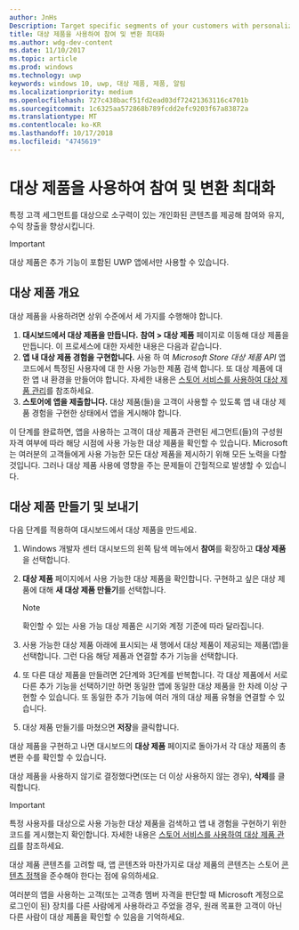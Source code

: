 ```yaml
---
author: JnHs
Description: Target specific segments of your customers with personalized content to increase engagement, retention, and monetization.
title: 대상 제품을 사용하여 참여 및 변환 최대화
ms.author: wdg-dev-content
ms.date: 11/10/2017
ms.topic: article
ms.prod: windows
ms.technology: uwp
keywords: windows 10, uwp, 대상 제품, 제품, 알림
ms.localizationpriority: medium
ms.openlocfilehash: 727c438bacf51fd2ead03df72421363116c4701b
ms.sourcegitcommit: 1c6325aa572868b789fcdd2efc9203f67a83872a
ms.translationtype: MT
ms.contentlocale: ko-KR
ms.lasthandoff: 10/17/2018
ms.locfileid: "4745619"
---
```

# <a name="use-targeted-offers-to-maximize-engagement-and-conversions"></a>대상 제품을 사용하여 참여 및 변환 최대화

특정 고객 세그먼트를 대상으로 소구력이 있는 개인화된 콘텐츠를 제공해 참여와 유지, 수익 창출을 향상시킵니다.

> [!IMPORTANT]
> 대상 제품은 추가 기능이 포함된 UWP 앱에서만 사용할 수 있습니다.

## <a name="targeted-offer-overview"></a>대상 제품 개요

대상 제품을 사용하려면 상위 수준에서 세 가지를 수행해야 합니다.

1. **대시보드에서 대상 제품을 만듭니다.** **참여 > 대상 제품** 페이지로 이동해 대상 제품을 만듭니다. 이 프로세스에 대한 자세한 내용은 다음과 같습니다.
2. **앱 내 대상 제품 경험을 구현합니다.** 사용 하 여 *Microsoft Store 대상 제품 API* 앱 코드에서 특정된 사용자에 대 한 사용 가능한 제품 검색 합니다. 또 대상 제품에 대한 앱 내 환경을 만들어야 합니다. 자세한 내용은 [스토어 서비스를 사용하여 대상 제품 관리](../monetize/manage-targeted-offers-using-windows-store-services.md)를 참조하세요.
3. **스토어에 앱을 제출합니다.** 대상 제품(들)을 고객이 사용할 수 있도록 앱 내 대상 제품 경험을 구현한 상태에서 앱을 게시해야 합니다.

이 단계를 완료하면, 앱을 사용하는 고객이 대상 제품과 관련된 세그먼트(들)의 구성원 자격 여부에 따라 해당 시점에 사용 가능한 대상 제품을 확인할 수 있습니다. Microsoft는 여러분의 고객들에게 사용 가능한 모든 대상 제품을 제시하기 위해 모든 노력을 다할 것입니다. 그러나 대상 제품 사용에 영향을 주는 문제들이 간헐적으로 발생할 수 있습니다.


## <a name="to-create-and-send-a-targeted-offer"></a>대상 제품 만들기 및 보내기

다음 단계를 적용하여 대시보드에서 대상 제품을 만드세요.

1.  Windows 개발자 센터 대시보드의 왼쪽 탐색 메뉴에서 **참여**를 확장하고 **대상 제품**을 선택합니다.
2.  **대상 제품** 페이지에서 사용 가능한 대상 제품을 확인합니다. 구현하고 싶은 대상 제품에 대해 **새 대상 제품 만들기**를 선택합니다.

    > [!NOTE]
    > 확인할 수 있는 사용 가능 대상 제품은 시기와 계정 기준에 따라 달라집니다.

3.  사용 가능한 대상 제품 아래에 표시되는 새 행에서 대상 제품이 제공되는 제품(앱)을 선택합니다. 그런 다음 해당 제품과 연결할 추가 기능을 선택합니다.
4.  또 다른 대상 제품을 만들려면 2단계와 3단계를 반복합니다. 각 대상 제품에서 서로 다른 추가 기능을 선택하기만 하면 동일한 앱에 동일한 대상 제품을 한 차례 이상 구현할 수 있습니다. 또 동일한 추가 기능에 여러 개의 대상 제품 유형을 연결할 수 있습니다.
5.  대상 제품 만들기를 마쳤으면 **저장**을 클릭합니다.

대상 제품을 구현하고 나면 대시보드의 **대상 제품** 페이지로 돌아가서 각 대상 제품의 총 변환 수를 확인할 수 있습니다.

대상 제품을 사용하지 않기로 결정했다면(또는 더 이상 사용하지 않는 경우), **삭제**를 클릭합니다.

> [!IMPORTANT]
> 특정 사용자를 대상으로 사용 가능한 대상 제품을 검색하고 앱 내 경험을 구현하기 위한 코드를 게시했는지 확인합니다. 자세한 내용은 [스토어 서비스를 사용하여 대상 제품 관리](../monetize/manage-targeted-offers-using-windows-store-services.md)를 참조하세요.
>
> 대상 제품 콘텐츠를 고려할 때, 앱 콘텐츠와 마찬가지로 대상 제품의 콘텐츠는 스토어 [콘텐츠 정책](https://docs.microsoft.com/en-us/legal/windows/agreements/store-policies)을 준수해야 한다는 점에 유의하세요.
>
> 여러분의 앱을 사용하는 고객(또는 고객층 멤버 자격을 판단할 때 Microsoft 계정으로 로그인이 된) 장치를 다른 사람에게 사용하라고 주었을 경우, 원래 목표한 고객이 아닌 다른 사람이 대상 제품을 확인할 수 있음을 기억하세요.
